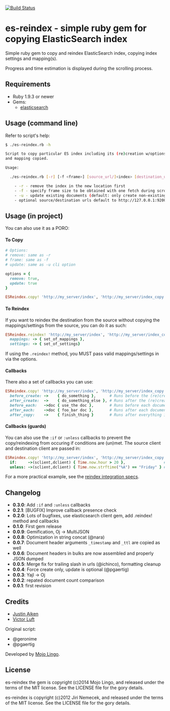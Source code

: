 [![Build Status](https://travis-ci.org/mojolingo/es-reindex.svg)](https://travis-ci.org/mojolingo/es-reindex)

# es-reindex - simple ruby gem for copying ElasticSearch index

Simple ruby gem to copy and reindex ElasticSearch index,
copying index settings and mapping(s).

Progress and time estimation is displayed during the scrolling process.

## Requirements

- Ruby 1.9.3 or newer
- Gems:
  - [elasticsearch](https://github.com/elasticsearch/elasticsearch-ruby)

## Usage (command line)

Refer to script's help:

```bash
$ ./es-reindex.rb -h

Script to copy particular ES index including its (re)creation w/options set
and mapping copied.

Usage:

  ./es-reindex.rb [-r] [-f <frame>] [source_url/]<index> [destination_url/]<index>

    - -r - remove the index in the new location first
    - -f - specify frame size to be obtained with one fetch during scrolling
    - -u - update existing documents (default: only create non-existing)
    - optional source/destination urls default to http://127.0.0.1:9200
```

## Usage (in project)

You can also use it as a PORO:

#### To Copy

```ruby
# Options:
# remove: same as -r
# frame: same as -f
# update: same as -u cli option

options = {
  remove: true,
  update: true
}

ESReindex.copy! 'http://my_server/index', 'http://my_server/index_copy', options
```

#### To Reindex

If you want to reindex the destination from the source without copying the mappings/settings from the source, you can do it as such:

```ruby
ESReindex.reindex! 'http://my_server/index', 'http://my_server/index_copy',
  mappings: -> { set_of_mappings },
  settings: -> { set_of_settings}
```

If using the `.reindex!` method, you MUST pass valid mappings/settings in via the options.

#### Callbacks
There also a set of callbacks you can use:

```ruby
ESReindex.copy! 'http://my_server/index', 'http://my_server/index_copy',
  before_create: ->    { do_something },      # Runs before the (re)creation of the destination index
  after_create:  ->    { do_something_else }, # Runs after the (re)creation of the destinatino index
  before_each:   ->doc { use_the doc },       # Runs before each document is copied
  after_each:    ->doc { foo_bar doc },       # Runs after each document is copied
  after_copy:    ->    { finish_thing }       # Runs after everything is copied over
```

#### Callbacks (guards)

You can also use the `:if` or `:unless` callbacks to prevent the copy/reindexing from occuring if conditions are (un)met.  The source client and destination client are passed in:

```ruby
ESReindex.copy! 'http://my_server/index', 'http://my_server/index_copy',
  if:     ->(sclient,dclient) { Time.now.hour > 20 },                 # Only copy the indexes if it's after 8pm
  unless: ->(sclient,dclient) { Time.now.strftime("%A") == "Friday" } # Never copy on Fridays
```

For a more practical example, see the [reindex integration specs](spec/integration/reindex_spec.rb).

## Changelog

+ __0.3.0__: Add `:if` and `:unless` callbacks
+ __0.2.1__: [BUGFIX] Improve callback presence check
+ __0.2.0__: Lots of bugfixes, use elasticsearch client gem, add .reindex! method and callbacks
+ __0.1.0__: First gem release
+ __0.0.9__: Gemification, Oj -> MultiJSON
+ __0.0.8__: Optimization in string concat (@nara)
+ __0.0.7__: Document header arguments `_timestamp` and `_ttl` are copied as well
+ __0.0.6__: Document headers in bulks are now assembled and properly JSON dumped
+ __0.0.5__: Merge fix for trailing slash in urls (@ichinco), formatting cleanup
+ __0.0.4__: Force create only, update is optional (@pgaertig)
+ __0.0.3__: Yajl -> Oj
+ __0.0.2__: repated document count comparison
+ __0.0.1__: first revision

## Credits

- [Justin Aiken](https://github.com/JustinAiken)
- [Victor Luft](https://github.com/victorluft)

Original script:
  - @geronime
  - @pgaertig

Developed by [Mojo Lingo](http://mojolingo.com).

## License
es-reindex the gem is copyright (c)2014 Mojo Lingo, and released under the terms
of the MIT license. See the LICENSE file for the gory details.

es-reindex is copyright (c)2012 Jiri Nemecek, and released under the terms
of the MIT license. See the LICENSE file for the gory details.
